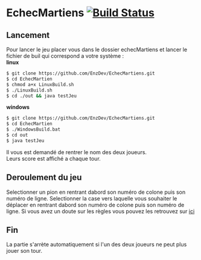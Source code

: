 # EchecMartiens [![Build Status](https://travis-ci.org/EnzDev/EchecMartiens.svg?branch=master)](https://travis-ci.org/EnzDev/EchecMartiens)
## Lancement


Pour lancer le jeu placer vous dans le dossier echecMartiens et lancer le fichier de buil qui correspond a votre système :  
__linux__
```sh
$ git clone https://github.com/EnzDev/EchecMartiens.git
$ cd EchecMartien
$ chmod a+x LinuxBuild.sh
$ ./LinuxBuild.sh
$ cd ./out && java testJeu
```

__windows__
```bash
$ git clone https://github.com/EnzDev/EchecMartiens.git
$ cd EchecMartien
$ ./WindowsBuild.bat
$ cd out
$ java testJeu
```
Il vous est demandé de rentrer le nom des deux joueurs.  
Leurs score est affiché a chaque tour.

## Deroulement du jeu
Selectionner un pion en rentrant dabord son numéro de colone puis son numéro de ligne.
Selectionner la case vers laquelle vous souhaiter le déplacer en rentrant dabord son numéro de colone puis son numéro de ligne.
Si vous avez un doute sur les règles vous pouvez les retrouvez sur [ici](http://jeuxstrategieter.free.fr/Echecs_martiens_complet.php)

## Fin
La partie s'arrète automatiquement si l'un des deux joueurs ne peut plus jouer son tour.



